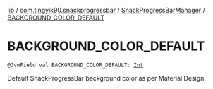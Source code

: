[lib](../../index.md) / [com.tingyik90.snackprogressbar](../index.md) / [SnackProgressBarManager](index.md) / [BACKGROUND_COLOR_DEFAULT](./-b-a-c-k-g-r-o-u-n-d_-c-o-l-o-r_-d-e-f-a-u-l-t.md)

# BACKGROUND_COLOR_DEFAULT

`@JvmField val BACKGROUND_COLOR_DEFAULT: `[`Int`](https://kotlinlang.org/api/latest/jvm/stdlib/kotlin/-int/index.html)

Default SnackProgressBar background color as per Material Design.

